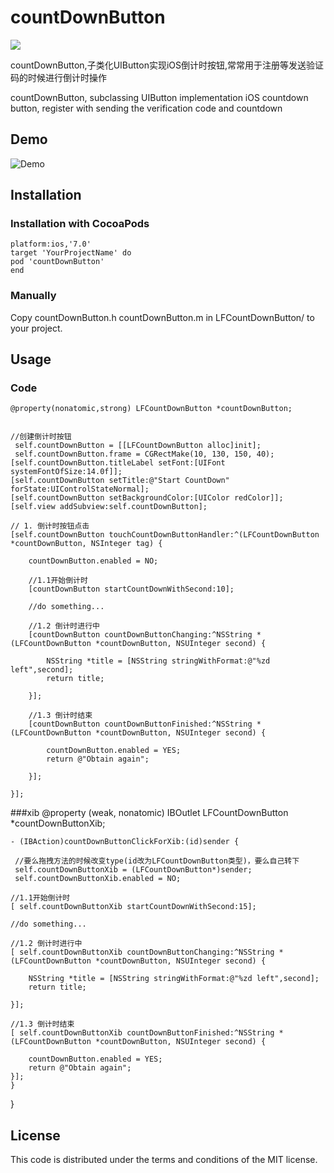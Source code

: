 # countDownButton
![](https://travis-ci.org/iOS-lancelot/countDownButton.svg?branch=master)

countDownButton,子类化UIButton实现iOS倒计时按钮,常常用于注册等发送验证码的时候进行倒计时操作

countDownButton, subclassing UIButton implementation iOS countdown button, register with sending the verification code and countdown
## Demo
![Demo](LFCountDownButton.gif)

## Installation

### Installation with CocoaPods

    platform:ios,'7.0'
    target 'YourProjectName' do
    pod 'countDownButton'
    end

 	
### Manually

Copy countDownButton.h countDownButton.m in LFCountDownButton/ to your project.

## Usage
### Code
    
    @property(nonatomic,strong) LFCountDownButton *countDownButton;
    
    
    //创建倒计时按钮
     self.countDownButton = [[LFCountDownButton alloc]init];
     self.countDownButton.frame = CGRectMake(10, 130, 150, 40);
    [self.countDownButton.titleLabel setFont:[UIFont systemFontOfSize:14.0f]];
    [self.countDownButton setTitle:@"Start CountDown" forState:UIControlStateNormal];
    [self.countDownButton setBackgroundColor:[UIColor redColor]];
    [self.view addSubview:self.countDownButton];
    
    // 1. 倒计时按钮点击
    [self.countDownButton touchCountDownButtonHandler:^(LFCountDownButton *countDownButton, NSInteger tag) {
        
        countDownButton.enabled = NO;
        
        //1.1开始倒计时
        [countDownButton startCountDownWithSecond:10];
        
        //do something...
        
        //1.2 倒计时进行中
        [countDownButton countDownButtonChanging:^NSString *(LFCountDownButton *countDownButton, NSUInteger second) {
         
            NSString *title = [NSString stringWithFormat:@"%zd left",second];
            return title;
            
        }];
        
        //1.3 倒计时结束
        [countDownButton countDownButtonFinished:^NSString *(LFCountDownButton *countDownButton, NSUInteger second) {
         
            countDownButton.enabled = YES;
            return @"Obtain again";
            
        }];

    }];

    
###xib
    @property (weak, nonatomic) IBOutlet LFCountDownButton *countDownButtonXib;
    
    - (IBAction)countDownButtonClickForXib:(id)sender {
   
     //要么拖拽方法的时候改变type(id改为LFCountDownButton类型)，要么自己转下
     self.countDownButtonXib = (LFCountDownButton*)sender;
     self.countDownButtonXib.enabled = NO;
    
    //1.1开始倒计时
    [ self.countDownButtonXib startCountDownWithSecond:15];
    
    //do something...
    
    //1.2 倒计时进行中
    [ self.countDownButtonXib countDownButtonChanging:^NSString *(LFCountDownButton *countDownButton, NSUInteger second) {
        
        NSString *title = [NSString stringWithFormat:@"%zd left",second];
        return title;
        
    }];
    
    //1.3 倒计时结束
    [ self.countDownButtonXib countDownButtonFinished:^NSString *(LFCountDownButton *countDownButton, NSUInteger second) {
        
        countDownButton.enabled = YES;
        return @"Obtain again";
    }];
    }
}
## License

This code is distributed under the terms and conditions of the MIT license.






